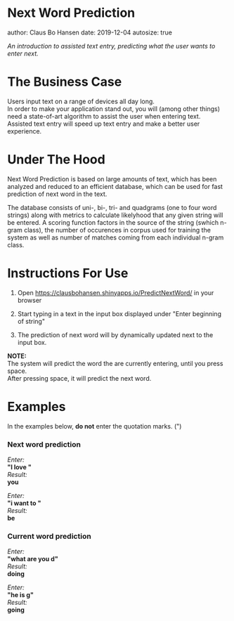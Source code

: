 Next Word Prediction
========================================================
author: Claus Bo Hansen
date: 2019-12-04
autosize: true

*An introduction to assisted text entry, predicting what the user wants to enter next.*


The Business Case
========================================================

Users input text on a range of devices all day long.  
In order to make your application stand out, you will (among other things) need a state-of-art algorithm to
assist the user when entering text.  
Assisted text entry will speed up text entry and make a better user experience.


Under The Hood
========================================================

Next Word Prediction is based on large amounts of text, which has been analyzed and reduced to an efficient
database, which can be used for fast prediction of next word in the text.  

The database consists of uni-, bi-, tri- and quadgrams (one to four word strings) along with metrics to
calculate likelyhood that any given string will be entered. A scoring function factors in the source of the
string (swhich n-gram class), the number of occurences in corpus used for training the system as well as number
of matches coming from each individual n-gram class.


Instructions For Use
========================================================

1. Open <https://clausbohansen.shinyapps.io/PredictNextWord/> in your browser

2. Start typing in a text in the input box displayed under "Enter beginning of string"

3. The prediction of next word will by dynamically updated next to the input box.


**NOTE:**  
The system will predict the word the are currently entering, until you press space.  
After pressing space, it will predict the next word.


Examples
========================================================

In the examples below, **do not** enter the quotation marks. (")

### Next word prediction

*Enter:*  
**"I love "**  
*Result:*  
**you**

*Enter:*  
**"i want to "**  
*Result:*  
**be**



### Current word prediction

*Enter:*  
**"what are you d"**  
*Result:*  
**doing**

*Enter:*  
**"he is g"**  
*Result:*  
**going**




